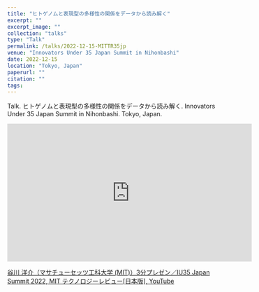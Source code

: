 ```yaml
---
title: "ヒトゲノムと表現型の多様性の関係をデータから読み解く"
excerpt: ""
excerpt_image: ""
collection: "talks"
type: "Talk"
permalink: /talks/2022-12-15-MITTR35jp
venue: "Innovators Under 35 Japan Summit in Nihonbashi"
date: 2022-12-15
location: "Tokyo, Japan"
paperurl: ""
citation: ""
tags:
---
```


Talk. ヒトゲノムと表現型の多様性の関係をデータから読み解く. Innovators Under 35 Japan Summit in Nihonbashi. Tokyo, Japan.

<iframe width="560" height="315" src="https://www.youtube.com/embed/zFPeDxeLWO8?si=70vnskmdZgo8XQvu" title="YouTube video player" frameborder="0" allow="accelerometer; autoplay; clipboard-write; encrypted-media; gyroscope; picture-in-picture; web-share" referrerpolicy="strict-origin-when-cross-origin" allowfullscreen></iframe>

[谷川 洋介（マサチューセッツ工科大学 (MIT)）3分プレゼン／IU35 Japan Summit 2022, MIT テクノロジーレビュー[日本版], YouTube](https://youtu.be/zFPeDxeLWO8?feature=shared)
